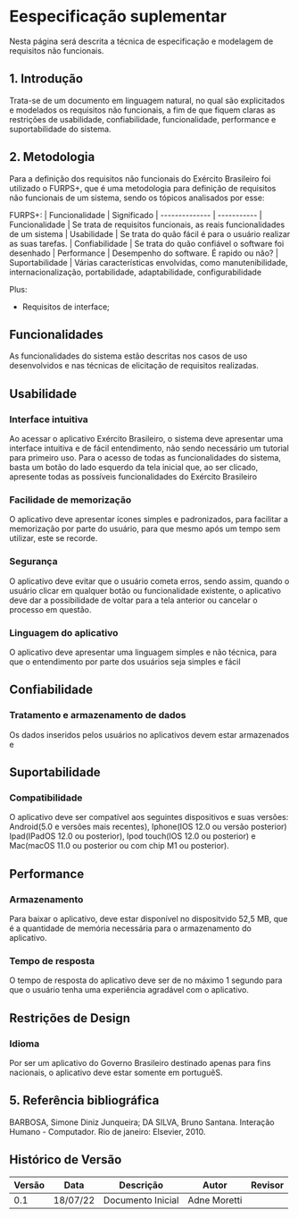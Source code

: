 # Eespecificação suplementar
Nesta página será descrita a técnica de especificação e modelagem de requisitos não funcionais.

## 1. Introdução
Trata-se de um documento em linguagem natural, no qual são explicitados e modelados os requisitos não funcionais, a fim de que fiquem claras as restrições de usabilidade, confiabilidade, funcionalidade, performance e suportabilidade do sistema. 

## 2. Metodologia

Para a definição dos requisitos não funcionais do Exército Brasileiro foi utilizado o FURPS+, que é uma metodologia para definição de requisitos não funcionais de um sistema, sendo os tópicos analisados por esse:

FURPS+: 
| Funcionalidade | Significado 
| -------------- | -----------
| Funcionalidade | Se trata de requisitos funcionais, as reais funcionalidades de um sistema 
| Usabilidade    | Se trata do quão fácil é para o usuário realizar as suas tarefas.
| Confiabilidade | Se trata do quão confiável o software foi desenhado
| Performance    | Desempenho do software. É rapido ou não? 
| Suportabilidade | Várias características envolvidas, como manutenibilidade, internacionalização, portabilidade, adaptabilidade, configurabilidade 

Plus: 
- Requisitos de interface;

## Funcionalidades
As funcionalidades do sistema estão descritas nos casos de uso desenvolvidos e nas técnicas de elicitação de requisitos realizadas.

## Usabilidade
### Interface intuitiva
Ao acessar o aplicativo Exército Brasileiro, o sistema deve apresentar uma interface intuitiva e de fácil entendimento, não sendo necessário um tutorial para primeiro uso. Para o acesso de todas as funcionalidades do sistema, basta um botão do lado esquerdo da tela inicial que, ao ser clicado, apresente todas as possíveis funcionalidades do Exército Brasileiro
### Facilidade de memorização
O aplicativo deve apresentar ícones simples e padronizados, para facilitar a memorização por parte do usuário, para que mesmo após um tempo sem utilizar, este se recorde.
### Segurança
O aplicativo deve evitar que o usuário cometa erros, sendo assim, quando o usuário clicar em qualquer botão ou funcionalidade existente, o aplicativo deve dar a possibilidade de voltar para a tela anterior ou cancelar o processo em questão.
### Linguagem do aplicativo
O aplicativo deve apresentar uma linguagem simples e não técnica, para que o entendimento por parte dos usuários seja simples e fácil
</center>


## Confiabilidade 
### Tratamento e armazenamento de dados
Os dados inseridos pelos usuários no aplicativos devem estar armazenados e 
## Suportabilidade 
### Compatibilidade 
O aplicativo deve ser compatível aos seguintes dispositivos e suas versões: Android(5.0 e versões mais recentes), Iphone(IOS 12.0 ou versão posterior) Ipad(IPadOS 12.0 ou posterior), Ipod touch(IOS 12.0 ou posterior) e Mac(macOS 11.0 ou posterior ou com chip M1 ou posterior).
## Performance
### Armazenamento 
Para baixar o aplicativo, deve estar disponível no dispositvido 52,5 MB, que é a quantidade de memória necessária para o armazenamento do aplicativo.
### Tempo de resposta
O tempo de resposta do aplicativo deve ser de no máximo 1 segundo para que o usuário tenha uma experiência agradável com o aplicativo.
## Restrições de Design
### Idioma
Por ser um aplicativo do Governo Brasileiro destinado apenas para fins nacionais, o aplicativo deve estar somente em portuguêS.
## 5. Referência bibliográfica
BARBOSA, Simone Diniz Junqueira; DA SILVA, Bruno Santana. Interação Humano - Computador. Rio de janeiro: Elsevier, 2010.
## Histórico de Versão

| Versão | Data | Descrição | Autor | Revisor |
|--------|------|-------|-----------| ------- |
| 0.1 | 18/07/22 | Documento Inicial | Adne Moretti |  |
